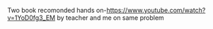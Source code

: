 Two book recomonded hands on-https://www.youtube.com/watch?v=1YoD0fg3_EM by teacher and me on same problem
